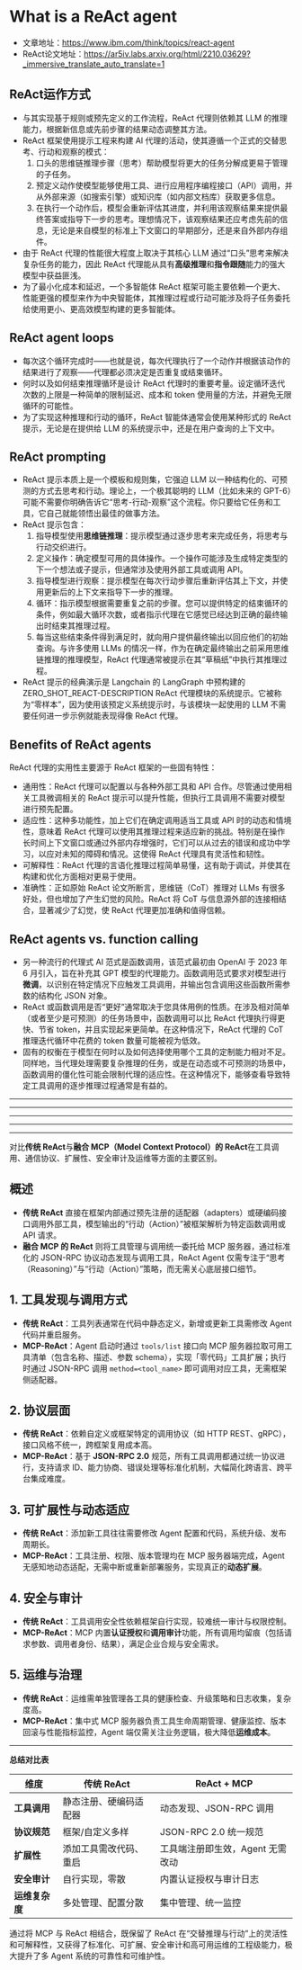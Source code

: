 # What is a ReAct agent
- 文章地址：https://www.ibm.com/think/topics/react-agent
- ReAct论文地址：https://ar5iv.labs.arxiv.org/html/2210.03629?_immersive_translate_auto_translate=1

## ReAct运作方式
- 与其实现基于规则或预先定义的工作流程，ReAct 代理则依赖其 LLM 的推理能力，根据新信息或先前步骤的结果动态调整其方法。
- ReAct 框架使用提示工程来构建 AI 代理的活动，使其遵循一个正式的交替思考、行动和观察的模式：
  1. 口头的思维链推理步骤（思考）帮助模型将更大的任务分解成更易于管理的子任务。
  2. 预定义动作使模型能够使用工具、进行应用程序编程接口（API）调用，并从外部来源（如搜索引擎）或知识库（如内部文档库）获取更多信息。
  3. 在执行一个动作后，模型会重新评估其进度，并利用该观察结果来提供最终答案或指导下一步的思考。理想情况下，该观察结果还应考虑先前的信息，无论是来自模型的标准上下文窗口的早期部分，还是来自外部内存组件。
- 由于 ReAct 代理的性能很大程度上取决于其核心 LLM 通过“口头”思考来解决复杂任务的能力，因此 ReAct 代理能从具有**高级推理**和**指令跟随**能力的强大模型中获益匪浅。
- 为了最小化成本和延迟，一个多智能体 ReAct 框架可能主要依赖一个更大、性能更强的模型来作为中央智能体，其推理过程或行动可能涉及将子任务委托给使用更小、更高效模型构建的更多智能体。

## ReAct agent loops 
- 每次这个循环完成时——也就是说，每次代理执行了一个动作并根据该动作的结果进行了观察——代理都必须决定是否重复或结束循环。
- 何时以及如何结束推理循环是设计 ReAct 代理时的重要考量。设定循环迭代次数的上限是一种简单的限制延迟、成本和 token 使用量的方法，并避免无限循环的可能性。
- 为了实现这种推理和行动的循环，ReAct 智能体通常会使用某种形式的 ReAct 提示，无论是在提供给 LLM 的系统提示中，还是在用户查询的上下文中。

## ReAct prompting
- ReAct 提示本质上是一个模板和规则集，它强迫 LLM 以一种结构化的、可预测的方式去思考和行动。理论上，一个极其聪明的 LLM（比如未来的 GPT-6）可能不需要你明确告诉它“思考-行动-观察”这个流程。你只要给它任务和工具，它自己就能领悟出最佳的做事方法。
- ReAct 提示包含：
  1. 指导模型使用**思维链推理**：提示模型通过逐步思考来完成任务，将思考与行动交织进行。
  2. 定义操作：确定模型可用的具体操作。一个操作可能涉及生成特定类型的下一个想法或子提示，但通常涉及使用外部工具或调用 API。
  3. 指导模型进行观察：提示模型在每次行动步骤后重新评估其上下文，并使用更新后的上下文来指导下一步的推理。
  4. 循环：指示模型根据需要重复之前的步骤。您可以提供特定的结束循环的条件，例如最大循环次数，或者指示代理在它感觉已经达到正确的最终输出时结束其推理过程。
  5. 每当这些结束条件得到满足时，就向用户提供最终输出以回应他们的初始查询。与许多使用 LLMs 的情况一样，作为在确定最终输出之前采用思维链推理的推理模型，ReAct 代理通常被提示在其“草稿纸”中执行其推理过程。
- ReAct 提示的经典演示是 Langchain 的 LangGraph 中预构建的 ZERO_SHOT_REACT-DESCRIPTION ReAct 代理模块的系统提示。它被称为“零样本”，因为使用该预定义系统提示时，与该模块一起使用的 LLM 不需要任何进一步示例就能表现得像 ReAct 代理。

## Benefits of ReAct agents
ReAct 代理的实用性主要源于 ReAct 框架的一些固有特性：
- 通用性：ReAct 代理可以配置以与各种外部工具和 API 合作。尽管通过使用相关工具微调相关的 ReAct 提示可以提升性能，但执行工具调用不需要对模型进行预先配置。
- 适应性：这种多功能性，加上它们在确定调用适当工具或 API 时的动态和情境性，意味着 ReAct 代理可以使用其推理过程来适应新的挑战。特别是在操作长时间上下文窗口或通过外部内存增强时，它们可以从过去的错误和成功中学习，以应对未知的障碍和情况。这使得 ReAct 代理具有灵活性和韧性。
- 可解释性：ReAct 代理的言语化推理过程简单易懂，这有助于调试，并使其在构建和优化方面相对更易于使用。
- 准确性：正如原始 ReAct 论文所断言，思维链（CoT）推理对 LLMs 有很多好处，但也增加了产生幻觉的风险。ReAct 将 CoT 与信息源外部的连接相结合，显著减少了幻觉，使 ReAct 代理更加准确和值得信赖。

## ReAct agents vs. function calling
- 另一种流行的代理式 AI 范式是函数调用，该范式最初由 OpenAI 于 2023 年 6 月引入，旨在补充其 GPT 模型的代理能力。函数调用范式要求对模型进行**微调**，以识别在特定情况下应触发工具调用，并输出包含调用这些函数所需参数的结构化 JSON 对象。
- ReAct 或函数调用是否“更好”通常取决于您具体用例的性质。在涉及相对简单（或者至少是可预测）的任务场景中，函数调用可以比 ReAct 代理执行得更快、节省 token，并且实现起来更简单。在这种情况下，ReAct 代理的 CoT 推理迭代循环中花费的 token 数量可能被视为低效。
- 固有的权衡在于模型在何时以及如何选择使用哪个工具的定制能力相对不足。同样地，当代理处理需要复杂推理的任务，或是在动态或不可预测的场景中，函数调用的僵化性可能会限制代理的适应性。在这种情况下，能够查看导致特定工具调用的逐步推理过程通常是有益的。
---
---
---
---
---

对比**传统 ReAct**与**融合 MCP（Model Context Protocol）的 ReAct**在工具调用、通信协议、扩展性、安全审计及运维等方面的主要区别。

## 概述

* **传统 ReAct** 直接在框架内部通过预先注册的适配器（adapters）或硬编码接口调用外部工具，模型输出的“行动（Action）”被框架解析为特定函数调用或 API 请求。
* **融合 MCP 的 ReAct** 则将工具管理与调用统一委托给 MCP 服务器，通过标准化的 JSON-RPC 协议动态发现与调用工具，ReAct Agent 仅需专注于“思考（Reasoning）”与“行动（Action）”策略，而无需关心底层接口细节。

## 1. 工具发现与调用方式

* **传统 ReAct**：工具列表通常在代码中静态定义，新增或更新工具需修改 Agent 代码并重启服务。
* **MCP-ReAct**：Agent 启动时通过 `tools/list` 接口向 MCP 服务器拉取可用工具清单（包含名称、描述、参数 schema），实现「零代码」工具扩展；执行时通过 JSON-RPC 调用 `method=<tool_name>` 即可调用对应工具，无需框架侧适配器。

## 2. 协议层面

* **传统 ReAct**：依赖自定义或框架特定的调用协议（如 HTTP REST、gRPC），接口风格不统一，跨框架复用成本高。
* **MCP-ReAct**：基于 **JSON-RPC 2.0** 规范，所有工具调用都通过统一协议进行，支持请求 ID、能力协商、错误处理等标准化机制，大幅简化跨语言、跨平台集成难度。

## 3. 可扩展性与动态适应

* **传统 ReAct**：添加新工具往往需要修改 Agent 配置和代码，系统升级、发布周期长。
* **MCP-ReAct**：工具注册、权限、版本管理均在 MCP 服务器端完成，Agent 无感知地动态适配，无需中断或重新部署服务，实现真正的**动态扩展**。

## 4. 安全与审计

* **传统 ReAct**：工具调用安全性依赖框架自行实现，较难统一审计与权限控制。
* **MCP-ReAct**：MCP 内置**认证授权**和**调用审计**功能，所有调用均留痕（包括请求参数、调用者身份、结果），满足企业合规与安全需求。

## 5. 运维与治理

* **传统 ReAct**：运维需单独管理各工具的健康检查、升级策略和日志收集，复杂度高。
* **MCP-ReAct**：集中式 MCP 服务器负责工具生命周期管理、健康监控、版本回滚与性能指标监控，Agent 端仅需关注业务逻辑，极大降低**运维成本**。

---

**总结对比表**

| 维度        | 传统 ReAct    | ReAct + MCP         |
| --------- | ----------- | ------------------- |
| **工具调用**  | 静态注册、硬编码适配器 | 动态发现、JSON-RPC 调用    |
| **协议规范**  | 框架/自定义多样    | JSON-RPC 2.0 统一规范   |
| **扩展性**   | 添加工具需改代码、重启 | 工具端注册即生效，Agent 无需改动 |
| **安全审计**  | 自行实现，零散     | 内置认证授权与审计日志         |
| **运维复杂度** | 多处管理、配置分散   | 集中管理、统一监控           |

通过将 MCP 与 ReAct 相结合，既保留了 ReAct 在“交替推理与行动”上的灵活性和可解释性，又获得了标准化、可扩展、安全审计和高可用运维的工程级能力，极大提升了多 Agent 系统的可靠性和可维护性。
